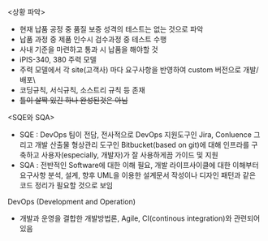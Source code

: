 <상황 파악>
- 현재 납품 공정 중 품질 보증 성격의 테스트는 없는 것으로 파악
- 납품 과정 중 제품 인수시 검수과정 중 테스트 수행
- 사내 기준을 마련하고 통과 시 납품을 해야할 것
- iPIS-340, 380 주력 모델
- 주력 모델에서 각 site(고객사) 마다 요구사항을 반영하여 custom 버전으로 개발/배포\
- 코딩규칙, 서식규칙, 소스트리 규칙 등 존재
- ~~틀이 살짝 있긴 하나 완성된것은 아님~~

<SQE와 SQA>
- SQE : DevOps 팀이 전담, 전사적으로  DevOps 지원도구인 Jira, Conluence 그리고 개발 산출물 형상관리 도구인 Bitbucket(based on git)에 대해 인프라를 구축하고 사용자(especially, 개발자)가 잘 사용하게끔 가이드 및 지원
- SQA : 전반적인 Software에 대한 이해 필요, 개발 라이프사이클에 대한 이해부터 요구사항 분석, 설계, 향후 UML을 이용한 설계문서 작성이나 디자인 패턴과 같은 코드 정리가 필요할 것으로 보임

DevOps (Development and Operation)
- 개발과 운영을 결합한 개발방법론, Agile, CI(continous integration)와 관련되어 있음



